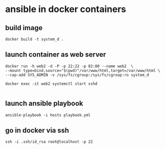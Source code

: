 # ansible in docker containers

## build image
```
docker build -t system_d .
```

## launch container as web server

```
docker run -h web2 -d -P -p 22:22 -p 82:80 --name web2  \
--mount type=bind,source="$(pwd)"/var/www/html,target=/var/www/html \
--cap-add SYS_ADMIN -v /sys/fs/cgroup:/sys/fs/cgroup:ro system_d 

docker exec -it web2 systemctl start sshd
 
```

## launch ansible playbook
```
ansible-playbook -i hosts playbook.yml 
```


## go in docker via ssh 
```
ssh -i .ssh/id_rsa root@localhost -p 22
```